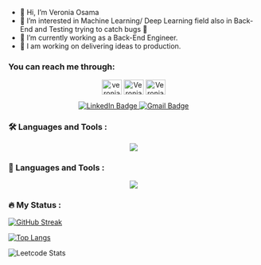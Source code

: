 - 👋 Hi, I’m Veronia Osama
- 👀 I’m interested in Machine Learning/ Deep Learning field also in Back-End and Testing trying to catch bugs 🐞
- 🌱 I’m currently working as a Back-End Engineer.
- 💞️ I am working on delivering ideas to production.

<h3 align="left">You can reach me through:</h3>
<p align="center">
<a href="https://linkedin.com/in/veronia-osama" target="blank"><img align="center" src="https://raw.githubusercontent.com/rahuldkjain/github-profile-readme-generator/master/src/images/icons/Social/linked-in-alt.svg" alt="veronia-osama" height="30" width="40" /></a>
<a href="https://www.leetcode.com/Veronia_Osama" target="blank"><img align="center" src="https://raw.githubusercontent.com/rahuldkjain/github-profile-readme-generator/master/src/images/icons/Social/leet-code.svg" alt="Veronia_Osama" height="30" width="40" /></a>
<a href="https://www.hackerrank.com/veronia_osama20" target="blank"><img align="center" src="https://raw.githubusercontent.com/rahuldkjain/github-profile-readme-generator/master/src/images/icons/Social/hackerrank.svg" alt="Veronia_Osama" height="30" width="40" /></a>
</p>

<div id="badges" align="center">
  <a href="https://www.linkedin.com/in/veronia-osama-15733b160/">
    <img src="https://img.shields.io/badge/LinkedIn-blue?style=for-the-badge&logo=linkedin&logoColor=white" alt="LinkedIn Badge"/>
  </a>
  <a href="veronia.osama20@gmail.com">
    <img src="https://img.shields.io/badge/Gmail-white?style=for-the-badge&logo=gmail&logoColor=red" alt="Gmail Badge"/>
  </a>
</div>
<div id="views" align="center">
  <img src="https://komarev.com/ghpvc/?username=VeroZaki&style=flat-square&color=blue" alt=""/>
</div>

### :hammer_and_wrench: Languages and Tools :
<p align="center">
  <a href="">
    <img src="https://skillicons.dev/icons?i=java,c,cpp,py,js,nodejs,express,ruby,rails,redis,docker,gcp,git,github,gitlab,kubernetes,linux,mysql,mongodb,postgres,postman" />
  </a>
</p>

### 🧠 Languages and Tools :
<p align="center">
  <a href="">
    <img src="https://skillicons.dev/icons?i=tensorflow,pytorch,opencv" />
  </a>
</p>

### :fire: My Status :
[![GitHub Streak](http://github-readme-streak-stats.herokuapp.com?user=VeroZaki&theme=dark&background=000000)](https://git.io/streak-stats)

[![Top Langs](https://github-readme-stats-git-masterrstaa-rickstaa.vercel.app/api/top-langs/?username=VeroZaki&layout=compact&theme=vision-friendly-dark)](https://github.com/anuraghazra/github-readme-stats)

![Leetcode Stats](https://leetcard.jacoblin.cool/Veronia_Osama?theme=dark)
